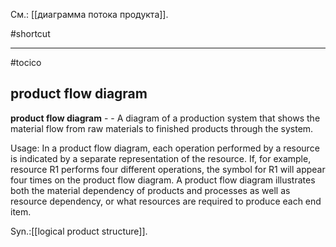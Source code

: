 См.: [[диаграмма потока продукта]].

#shortcut




<hr/>

#tocico

## product flow diagram

<b>product flow diagram</b> -   - A diagram of a production system that shows the material flow from raw materials to finished products through the system.



Usage: In a product flow diagram, each operation performed by a resource is indicated by a separate representation of the resource.  If, for example, resource R1 performs four different operations, the symbol for R1 will appear four times on the product flow diagram.  A product flow diagram illustrates both the material dependency of products and processes as well as resource dependency, or what resources are required to produce each end item. 

Syn.:[[logical product structure]].
 


